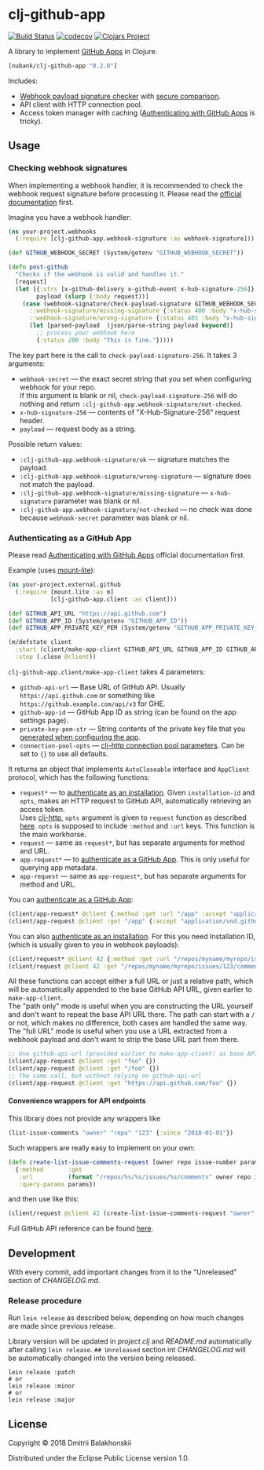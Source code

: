 # clj-github-app
[![Build Status](https://travis-ci.org/nubank/clj-github-app.svg?branch=master)](https://travis-ci.org/nubank/clj-github-app)
[![codecov](https://codecov.io/gh/nubank/clj-github-app/branch/master/graph/badge.svg)](https://codecov.io/gh/nubank/clj-github-app)
[![Clojars Project](https://img.shields.io/clojars/v/nubank/clj-github-app.svg)](https://clojars.org/nubank/clj-github-app)

A library to implement [GitHub Apps] in Clojure.

```clj
[nubank/clj-github-app "0.2.0"]
```

Includes:

* [Webhook payload signature checker][webhook-signatures] with [secure comparison](https://github.com/weavejester/crypto-equality).
* API client with HTTP connection pool.
* Access token manager with caching ([Authenticating with GitHub Apps] is tricky).

## Usage

### Checking webhook signatures

When implementing a webhook handler, it is recommended to check the webhook request signature before processing it.
Please read the [official documentation][webhook-signatures] first.

Imagine you have a webhook handler:

```clj
(ns your-project.webhooks
  (:require [clj-github-app.webhook-signature :as webhook-signature]))

(def GITHUB_WEBHOOK_SECRET (System/getenv "GITHUB_WEBHOOK_SECRET"))

(defn post-github
  "Checks if the webhook is valid and handles it."
  [request]
  (let [{:strs [x-github-delivery x-github-event x-hub-signature-256]} (:headers request)
        payload (slurp (:body request))]
    (case (webhook-signature/check-payload-signature GITHUB_WEBHOOK_SECRET x-hub-signature payload)
      ::webhook-signature/missing-signature {:status 400 :body "x-hub-signature-256 header is missing"}
      ::webhook-signature/wrong-signature {:status 401 :body "x-hub-signature-256 does not match"}
      (let [parsed-payload  (json/parse-string payload keyword)]
        ;; process your webhook here
        {:status 200 :body "This is fine."}))))
```

The key part here is the call to  `check-payload-signature-256`. It takes 3 arguments:

* `webhook-secret` — the exact secret string that you set when configuring webhook for your repo.  
    If this argument is blank or nil, `check-payload-signature-256` will do nothing and return
    `:clj-github-app.webhook-signature/not-checked`.
* `x-hub-signature-256` — contents of "X-Hub-Signature-256" request header.
* `payload` — request body as a string.

Possible return values:

* `:clj-github-app.webhook-signature/ok` — signature matches the payload.
* `:clj-github-app.webhook-signature/wrong-signature` — signature does not match the payload.
* `:clj-github-app.webhook-signature/missing-signature` — `x-hub-signature` parameter was blank or nil.
* `:clj-github-app.webhook-signature/not-checked` — no check was done because `webhook-secret` parameter was blank or nil.


### Authenticating as a GitHub App

Please read [Authenticating with GitHub Apps] official documentation first.

Example (uses [mount-lite]):

```clj
(ns your-project.external.github
  (:require [mount.lite :as m]
            [clj-github-app.client :as client]))

(def GITHUB_API_URL "https://api.github.com")
(def GITHUB_APP_ID (System/getenv "GITHUB_APP_ID"))
(def GITHUB_APP_PRIVATE_KEY_PEM (System/getenv "GITHUB_APP_PRIVATE_KEY_PEM"))

(m/defstate client
  :start (client/make-app-client GITHUB_API_URL GITHUB_APP_ID GITHUB_APP_PRIVATE_KEY_PEM {})
  :stop (.close @client))
```

`clj-github-app.client/make-app-client` takes 4 parameters:

* `github-api-url` — Base URL of GitHub API. Usually `https://api.github.com` or something like `https://github.example.com/api/v3` for GHE.
* `github-app-id` — GitHub App ID as string (can be found on the app settings page).
* `private-key-pem-str` — String contents of the private key file that you [generated when configuring the app](https://developer.github.com/apps/building-github-apps/authenticating-with-github-apps/#generating-a-private-key).
* `connection-pool-opts` — [clj-http connection pool parameters](https://github.com/dakrone/clj-http#persistent-connections).
    Can be set to `{}` to use all defaults.

It returns an object that implements `AutoCloseable` interface and `AppClient` protocol, which has the following functions:

* `request*` — to [authenticate as an installation][as-installation].
    Given `installation-id` and `opts`, makes an HTTP request to GitHub API, automatically retrieving an access token.  
    Uses [clj-http], `opts` argument is given to `request` function as described [here](https://github.com/dakrone/clj-http#raw-request).
    `opts` is supposed to include `:method` and `:url` keys.
    This function is the main workhorse.
* `request` — same as `request*`, but has separate arguments for method and URL.
* `app-request*` — to [authenticate as a GitHub App][as-app].
    This is only useful for querying app metadata.
* `app-request` — same as `app-request*`, but has separate arguments for method and URL.

You can [authenticate as a GitHub App][as-app]:

```clj
(client/app-request* @client {:method :get :url "/app" :accept "application/vnd.github.machine-man-preview+json"})
(client/app-request @client :get "/app" {:accept "application/vnd.github.machine-man-preview+json"})
```

You can also [authenticate as an installation][as-installation]. For this you need Installation ID,
(which is usually given to you in webhook payloads):

```clj
(client/request* @client 42 {:method :get :url "/repos/myname/myrepo/issues/123/comments")
(client/request @client 42 :get "/repos/myname/myrepo/issues/123/comments" {})
```

All these functions can accept either a full URL or just a relative path, which will be automatically appended to the base
GitHub API URL, given earlier to `make-app-client`.  
The "path only" mode is useful when you are constructing the URL yourself and don't want to repeat the base API URL there.
The path can start with a `/` or not, which makes no difference, both cases are handled the same way.
The "full URL" mode is useful when you use a URL extracted from a webhook payload
and don't want to strip the base URL part from there.

```clj
;; Use github-api-url (provided earlier to make-app-client) as base API URL
(client/app-request @client :get "foo" {})
(client/app-request @client :get "/foo" {})
;; The same call, but without relying on github-api-url
(client/app-request @client :get "https://api.github.com/foo" {})
```

#### Convenience wrappers for API endpoints

This library does not provide any wrappers like

```clj
(list-issue-comments "owner" "repo" "123" {:since "2018-01-01"})
```

Such wrappers are really easy to implement on your own:

```clj
(defn create-list-issue-comments-request [owner repo issue-number params]
  {:method       :get
   :url          (format "/repos/%s/%s/issues/%s/comments" owner repo issue-number)
   :query-params params})
```

and then use like this:

```clj
(client/request @client 42 (create-list-issue-comments-request "owner" "repo" "123" {:since "2018-01-01"}))
```

Full GitHub API reference can be found [here](https://developer.github.com/v3/).

## Development

With every commit, add important changes from it to the "Unreleased" section of _CHANGELOG.md_.

### Release procedure

Run `lein release` as described below, depending on how much changes are made since previous release.

Library version will be updated in _project.clj_ and _README.md_ automatically after calling `lein release`.
`## Unreleased` section int _CHANGELOG.md_ will be automatically changed into the version being released.

    lein release :patch
    # or
    lein release :minor
    # or
    lein release :major

## License

Copyright © 2018 Dmitrii Balakhonskii

Distributed under the Eclipse Public License version 1.0.


[GitHub Apps]: https://developer.github.com/apps/about-apps/#about-github-apps
[Authenticating with GitHub Apps]: https://developer.github.com/apps/building-github-apps/authenticating-with-github-apps/
[webhook-signatures]: https://developer.github.com/webhooks/securing/#validating-payloads-from-github
[as-app]: https://developer.github.com/apps/building-github-apps/authenticating-with-github-apps/#accessing-api-endpoints-as-a-github-app
[as-installation]: https://developer.github.com/apps/building-github-apps/authenticating-with-github-apps/#accessing-api-endpoints-as-an-installation
[clj-http]: https://github.com/dakrone/clj-http
[mount-lite]: https://github.com/aroemers/mount-lite
